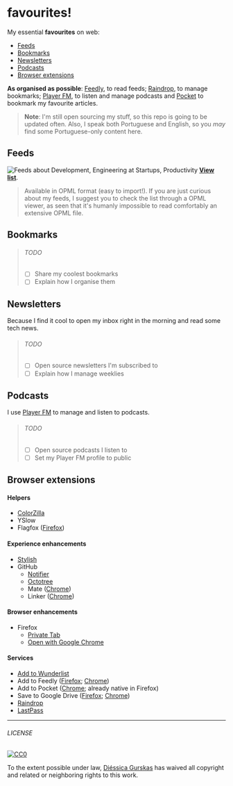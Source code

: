 # favourites!
My essential **favourites** on web:
- [Feeds](#newsletters)
- [Bookmarks](#bookmarks)
- [Newsletters](#newsletters)
- [Podcasts](#podcasts)
- [Browser extensions](#browser-extensions)

**As organised as possible**: [Feedly](http://feedly.com/), to read feeds; [Raindrop](http://raindrop.io), to manage bookmarks; [Player FM](https://player.fm), to listen and manage podcasts and  [Pocket](https://getpocket.com/a/favorites/list) to bookmark my favourite articles.

> **Note**: I'm still open sourcing my stuff, so this repo is going to be updated often. Also, I speak both Portuguese and English, so you *may* find some Portuguese-only content here.

## Feeds
![Feeds about Development, Engineering at Startups, Productivity](http://cl.ly/image/3D2K1r0m3y05/Image%202015-07-29%20at%203.12.12%20pm.png)
**[View list](feeds.opml)**.
> Available in OPML format (easy to import!). If you are just curious about my feeds, I suggest you to check the list through a OPML viewer, as seen that it's humanly impossible to read comfortably an extensive OPML file.

## Bookmarks
> ###### TODO
> - [ ] Share my coolest bookmarks
> - [ ] Explain how I organise them

## Newsletters
Because I find it cool to open my inbox right in the morning and read some tech news.
> ###### TODO
> - [ ] Open source newsletters I'm subscribed to
> - [ ] Explain how I manage weeklies

## Podcasts
I use [Player FM](https://player.fm) to manage and listen to podcasts.
> ###### TODO
> - [ ] Open source podcasts I listen to
> - [ ] Set my Player FM profile to public

## Browser extensions

#### Helpers
  - [ColorZilla](http://www.colorzilla.com)
  - YSlow
  - Flagfox ([Firefox](https://addons.mozilla.org/firefox/addon/flagfox))

#### Experience enhancements
- [Stylish](https://userstyles.org)
- GitHub
  - [Notifier](https://github.com/sindresorhus/github-notifier)
  - [Octotree](https://github.com/buunguyen/octotree)
  - Mate ([Chrome](https://chrome.google.com/webstore/detail/github-mate/baggcehellihkglakjnmnhpnjmkbmpkf))
  - Linker ([Chrome](https://chrome.google.com/webstore/detail/github-linker/jlmafbaeoofdegohdhinkhilhclaklkp))

#### Browser enhancements
  - Firefox
    - [Private Tab](https://addons.mozilla.org/firefox/addon/private-tab)
    - [Open with Google Chrome](https://addons.mozilla.org/firefox/addon/open-with-google-chrome)

#### Services
  - [Add to Wunderlist](https://www.wunderlist.com/download)
  - Add to Feedly ([Firefox](https://addons.mozilla.org/en-US/firefox/addon/add-to-feedly/?src=search);  [Chrome](https://chrome.google.com/webstore/detail/feedly-mini/ndhinffkekpekljifjkkkkkhopnjodja?hl=en))
  - Add to Pocket ([Chrome](https://chrome.google.com/webstore/detail/save-to-pocket/niloccemoadcdkdjlinkgdfekeahmflj); already native in Firefox)
  - Save to Google Drive ([Firefox](https://addons.mozilla.org/EN-US/firefox/addon/save-to-google-drive/?src=search); [Chrome](https://chrome.google.com/webstore/detail/save-to-google-drive/gmbmikajjgmnabiglmofipeabaddhgne))
  - [Raindrop](https://raindrop.io/pages/download#download-extension)
  - [LastPass](https://lastpass.com/download)

---

###### LICENSE

[![CC0](http://i.creativecommons.org/p/zero/1.0/88x31.png)](http://creativecommons.org/publicdomain/zero/1.0/)

To the extent possible under law, [Diéssica Gurskas](http://diessi.ca) has waived all copyright and related or neighboring rights to this work.

